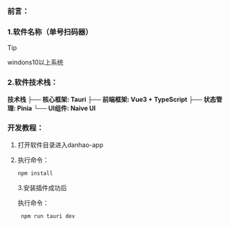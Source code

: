 ### 前言：

### 1.软件名称（单号扫码器）

> [!TIP]
>
> windons10以上系统

### 2.软件技术栈：

**技术栈**
**├── 核心框架: Tauri**
**├── 前端框架: Vue3 + TypeScript**
**├── 状态管理: Pinia**
**└── UI组件: Naive UI**

### 开发教程：

1. 打开软件目录进入danhao-app

2. 执行命令：

   ```node.js
   npm install
   ```

   3.安装插件成功后

   执行命令：

   ```node.js
    npm run tauri dev
   ```

   